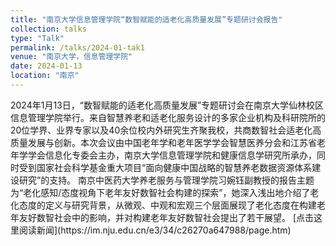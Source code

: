 ```yaml
---
title: "南京大学信息管理学院“数智赋能的适老化高质量发展”专题研讨会报告"
collection: talks
type: "Talk"
permalink: /talks/2024-01-tak1
venue: "南京大学，信息管理学院"
date: 2024-01-13
location: "南京"
---
```

<span style="font-size:14px;">
2024年1月13日，“数智赋能的适老化高质量发展”专题研讨会在南京大学仙林校区信息管理学院举行。来自智慧养老和适老化服务设计的多家企业机构及科研院所的20位学界、业界专家以及40余位校内外研究生齐聚我校，共商数智社会适老化高质量发展与创新。本次会议由中国老年学和老年医学学会智慧医养分会和江苏省老年学学会信息化专委会主办，南京大学信息管理学院和健康信息学研究所承办，同时受到国家社会科学基金重大项目“面向健康中国战略的智慧养老数据资源体系建设研究”的支持。
<span style="font-size:14px;">
南京中医药大学养老服务与管理学院习婉钰副教授的报告主题为“老化感知/态度视角下老年友好数智社会构建的探索”，她深入浅出地介绍了老化态度的定义与研究背景，从微观、中观和宏观三个层面展现了老化态度在构建老年友好数智社会中的影响，并对构建老年友好数智社会提出了若干展望。
[点击这里阅读新闻](https://im.nju.edu.cn/e3/34/c26270a647988/page.htm)
